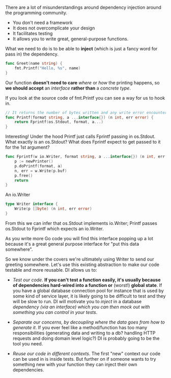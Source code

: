 There are a lot of misunderstandings around dependency injection around the programming community.

- You don't need a framework
- It does not overcomplicate your design
- It facilitates testing
- It allows you to write great, general-purpose functions.

What we need to do is to be able to **inject** (which is just a fancy word for pass in) the dependency.

```go
func Greet(name string) {
	fmt.Printf("Hello, %s", name)
}
```

Our function **doesn't need to care** *where* or *how* the printing happens, so **we should accept** an *interface* **rather than** a *concrete type*.

If you look at the source code of fmt.Printf you can see a way for us to hook in.

```go
// It returns the number of bytes written and any write error encountered.
func Printf(format string, a ...interface{}) (n int, err error) {
	return Fprintf(os.Stdout, format, a...)
}
```

Interesting! Under the hood Printf just calls Fprintf passing in os.Stdout.
What exactly is an os.Stdout? What does Fprintf expect to get passed to it for the 1st argument?

```go
func Fprintf(w io.Writer, format string, a ...interface{}) (n int, err error) {
	p := newPrinter()
	p.doPrintf(format, a)
	n, err = w.Write(p.buf)
	p.free()
	return
}
```

An io.Writer

```go
type Writer interface {
	Write(p []byte) (n int, err error)
}
```

From this we can infer that os.Stdout implements io.Writer; Printf passes os.Stdout to Fprintf which expects an io.Writer.

As you write more Go code you will find this interface popping up a lot because it's a great general purpose interface for "put this data somewhere".

So we know under the covers we're ultimately using Writer to send our greeting somewhere. Let's use this existing abstraction to make our code testable and more reusable. DI allows us to:

- *Test our code*. **If you can't test a function easily, it's usually because of dependencies hard-wired into a function or** (worst!) **global state**. If you have a global database connection pool for instance that is used by some kind of service layer, it is likely going to be difficult to test and they will be slow to run. DI will motivate you to *inject* in a database *dependency (via an interface) which you can then mock out with something you can control in your tests*.

- *Separate our concerns, by decoupling where the data goes from how to generate it*. If you ever feel like a method/function has too many responsibilities (generating data and writing to a db? handling HTTP requests and doing domain level logic?) DI is probably going to be the tool you need.

- *Reuse our code in different contexts*. The first "new" context our code can be used in is inside tests. But further on if someone wants to try something new with your function they can inject their own dependencies.